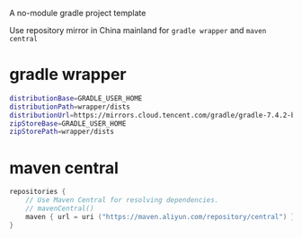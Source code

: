 A no-module gradle project template

Use repository mirror in China mainland for `gradle wrapper` and `maven central`

# gradle wrapper

```sh
distributionBase=GRADLE_USER_HOME
distributionPath=wrapper/dists
distributionUrl=https://mirrors.cloud.tencent.com/gradle/gradle-7.4.2-bin.zip
zipStoreBase=GRADLE_USER_HOME
zipStorePath=wrapper/dists
```

# maven central

```kotlin
repositories {
    // Use Maven Central for resolving dependencies.
    // mavenCentral()
    maven { url = uri ("https://maven.aliyun.com/repository/central") }
}
```